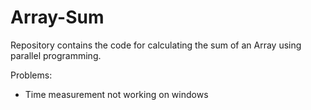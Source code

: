 # Array-Sum
Repository contains the code for calculating the sum of an Array using parallel programming.

Problems:
- Time measurement not working on windows
